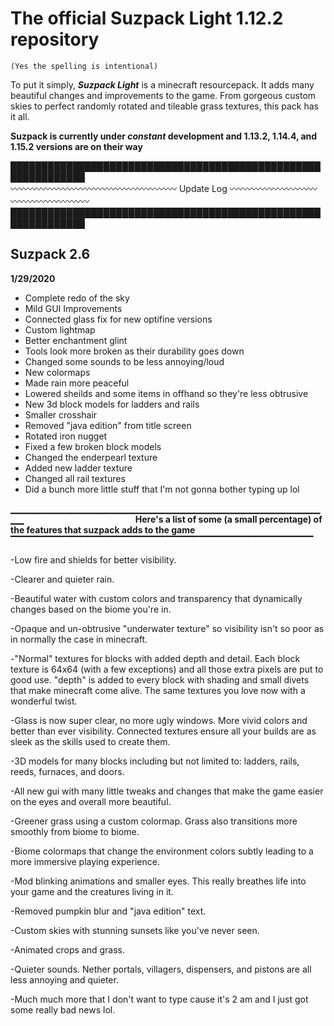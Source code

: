 # **The official Suzpack Light 1.12.2 repository**
`(Yes the spelling is intentional)`

To put it simply, ***Suzpack Light*** is a minecraft resourcepack. 
It adds many beautiful changes and improvements to the game.
From gorgeous custom skies to perfect randomly rotated and tileable grass textures, this pack has it all.

**Suzpack is currently under _constant_ development and 1.13.2, 1.14.4, and 1.15.2 versions are on their way**

██████████████████████████████████████████████████████████████  
    〰〰〰〰〰〰〰〰〰〰〰〰〰〰〰〰〰〰〰 Update Log 〰〰〰〰〰〰〰〰〰〰〰〰〰〰〰〰〰〰〰
██████████████████████████████████████████████████████████████

## **Suzpack 2.6**
**1/29/2020**

- Complete redo of the sky
- Mild GUI Improvements
- Connected glass fix for new optifine versions
- Custom lightmap
- Better enchantment glint
- Tools look more broken as their durability goes down
- Changed some sounds to be less annoying/loud
- New colormaps
- Made rain more peaceful
- Lowered sheilds and some items in offhand so they're less obtrusive
- New 3d block models for ladders and rails
- Smaller crosshair
- Removed "java edition" from title screen
- Rotated iron nugget
- Fixed a few broken block models
- Changed the enderpearl texture
- Added new ladder texture
- Changed all rail textures
- Did a bunch more little stuff that I'm not gonna bother typing up lol

▁▁▁▁▁▁▁▁▁▁▁▁▁▁▁▁▁▁▁▁▁▁▁▁▁▁▁▁▁▁▁▁▁▁▁▁▁▁▁▁▁▁▁▁▁▁▁▁⠀⠀⠀⠀⠀⠀⠀⠀⠀⠀⠀⠀⠀
⠀⠀⠀⠀**Here's a list of some (a small percentage) of the features that suzpack adds to the game**
▔▔▔▔▔▔▔▔▔▔▔▔▔▔▔▔▔▔▔▔▔▔▔▔▔▔▔▔▔▔▔▔▔▔▔▔▔▔▔▔▔▔▔▔▔

-Low fire and shields for better visibility.

-Clearer and quieter rain.

-Beautiful water with custom colors and transparency that dynamically changes based on the biome you're in.

-Opaque and un-obtrusive "underwater texture" so visibility isn't so poor as in normally the case in minecraft.

-"Normal" textures for blocks with added depth and detail. Each block texture is 64x64 (with a few exceptions) 
and all those extra pixels are put to good use. "depth" is added to every block with shading and small divets that
make minecraft come alive. The same textures you love now with a wonderful twist.

-Glass is now super clear, no more ugly windows. More vivid colors and better than ever visibility. 
Connected textures ensure all your builds are as sleek as the skills used to create them.

-3D models for many blocks including but not limited to: ladders, rails, reeds, furnaces, and doors.

-All new gui with many little tweaks and changes that make the game easier on the eyes and overall more beautiful.

-Greener grass using a custom colormap. Grass also transitions more smoothly from biome to biome.

-Biome colormaps that change the environment colors subtly leading to a more immersive playing experience.

-Mod blinking animations and smaller eyes. This really breathes life into your game and the creatures living in it.

-Removed pumpkin blur and "java edition" text.

-Custom skies with stunning sunsets like you've never seen.

-Animated crops and grass.

-Quieter sounds. Nether portals, villagers, dispensers, and pistons are all less annoying and quieter.

-Much much more that I don't want to type cause it's 2 am and I just got some really bad news lol.
